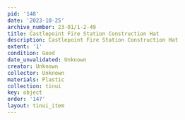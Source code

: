 ```yaml
---
pid: '148'
date: '2023-10-25'
archive_number: 23-01/1-2-49
title: Castlepoint Fire Station Construction Hat
description: Castlepoint Fire Station Construction Hat
extent: '1'
condition: Good
date_unvalidated: Unknown
creator: Unknown
collector: Unknown
materials: Plastic
collection: tinui
key: object
order: '147'
layout: tinui_item
---
```

